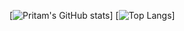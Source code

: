 [![Pritam's GitHub stats](https://github-readme-stats.vercel.app/api?username=4ritam&count_private=true&show_icons=true&theme=transparent)]
[![Top Langs](https://github-readme-stats.vercel.app/api/top-langs/?username=4ritam&layout=compact)]
